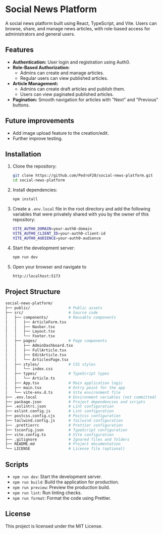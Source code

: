 # Social News Platform

A social news platform built using React, TypeScript, and Vite. Users can browse, share, and manage news articles, with role-based access for administrators and general users.

## Features

- **Authentication:** User login and registration using Auth0.
- **Role-Based Authorization:**
  - Admins can create and manage articles.
  - Regular users can view published articles.
- **Article Management:**
  - Admins can create draft articles and publish them.
  - Users can view paginated published articles.
- **Pagination:** Smooth navigation for articles with "Next" and "Previous" buttons.

## Future improvements

- Add image upload feature to the creation/edit.
- Further improve testing.

## Installation

1. Clone the repository:

   ```bash
   git clone https://github.com/PedroF20/social-news-platform.git
   cd social-news-platform

   ```

2. Install dependencies:

   ```bash
   npm install

   ```

3. Create a `.env.local` file in the root directory and add the following variables that were privately shared with you by the owner of this repository:

   ```bash
   VITE_AUTH0_DOMAIN=your-auth0-domain
   VITE_AUTH0_CLIENT_ID=your-auth0-client-id
   VITE_AUTH0_AUDIENCE=your-auth0-audience

   ```

4. Start the development server:

   ```bash
   npm run dev

   ```

5. Open your browser and navigate to
   ```bash
   http://localhost:5173
   ```

## Project Structure

```bash
social-news-platform/
├── public/                 # Public assets
├── src/                    # Source code
│   ├── components/         # Reusable components
│   │   ├── ArticleForm.tsx
│   │   ├── Navbar.tsx
│   │   ├── Layout.tsx
│   │   └── Footer.tsx
│   ├── pages/              # Page components
│   │   ├── AdminDashboard.tsx
│   │   ├── FullArticle.tsx
│   │   ├── EditArticle.tsx
│   │   └── ArticlesPage.tsx
│   ├── styles/             # CSS styles
│   │   └── index.css
│   ├── types/              # TypeScript types
│   │   └── Article.ts
│   ├── App.tsx             # Main application logic
│   ├── main.tsx            # Entry point for the app
│   └── vite-env.d.ts       # Vite environment file
├── .env.local              # Environment variables (not committed)
├── package.json            # Project dependencies and scripts
├── .eslintrc.json          # Lint configuration
├── eslint.config.js        # Lint configuration
├── postcss.config.cjs      # Postcss configuration
├── tailwind.config.js      # Tailwind configuration
├── .prettierrc             # Prettier configuration
├── tsconfig.json           # TypeScript configuration
├── vite.config.ts          # Vite configuration
├── .gitignore              # Ignored files and folders
├── README.md               # Project documentation
└── LICENSE                 # License file (optional)
```

## Scripts

- `npm run dev`: Start the development server.
- `npm run build`: Build the application for production.
- `npm run preview`: Preview the production build.
- `npm run lint`: Run linting checks.
- `npm run format`: Format the code using Prettier.

## License

This project is licensed under the MIT License.
